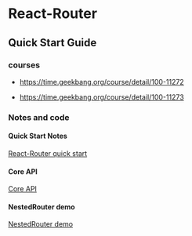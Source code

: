 # React-Router

## Quick Start Guide

### courses

- https://time.geekbang.org/course/detail/100-11272

- https://time.geekbang.org/course/detail/100-11273

### Notes and code

#### Quick Start Notes

<a href='./Quick-Start.md'> React-Router quick start </a>

#### Core API

<a href='../../src/ReactRouter/quick-start.01.js'>Core API </a>

#### NestedRouter demo

<a href='../../src/ReactRouter/quick-start.02.nested-router.js'>NestedRouter demo</a>
